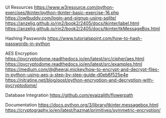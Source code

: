 
UI Resources 
https://www.w3resource.com/python-exercises/tkinter/python-tkinter-basic-exercise-16.php
https://owlbuddy.com/login-and-signup-using-sqlite/
https://anzeljg.github.io/rin2/book2/2405/docs/tkinter/label.html
https://anzeljg.github.io/rin2/book2/2405/docs/tkinter/tkMessageBox.html

Hashing Passwords
https://www.tutorialspoint.com/how-to-hash-passwords-in-python

AES Encryption
https://pycryptodome.readthedocs.io/en/latest/src/cipher/aes.html
https://pycryptodome.readthedocs.io/en/latest/src/examples.html
https://medium.com/@dheeraj.mickey/how-to-encrypt-and-decrypt-files-in-python-using-aes-a-step-by-step-guide-d0eb6f525e4e
https://nitratine.net/blog/post/python-encryption-and-decryption-with-pycryptodome/

Database Integration 
https://github.com/evaizalith/flowerpath

Documentation 
https://docs.python.org/3/library/tkinter.messagebox.html
https://cryptography.io/en/latest/hazmat/primitives/symmetric-encryption/



